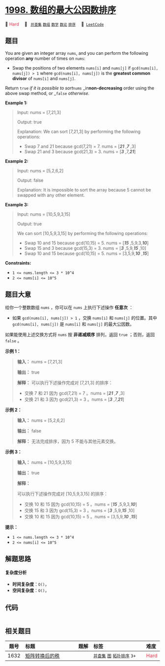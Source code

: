 # [1998. 数组的最大公因数排序](https://leetcode.com/problems/gcd-sort-of-an-array)

🔴 <font color=#ff334b>Hard</font>&emsp; 🔖&ensp; [`并查集`](/outline/tag/union-find.md) [`数组`](/outline/tag/array.md) [`数学`](/outline/tag/math.md) [`数论`](/outline/tag/number-theory.md) [`排序`](/outline/tag/sorting.md)&emsp; 🔗&ensp;[`LeetCode`](https://leetcode.com/problems/gcd-sort-of-an-array)

## 题目

You are given an integer array `nums`, and you can perform the following
operation **any** number of times on `nums`:

  * Swap the positions of two elements `nums[i]` and `nums[j]` if `gcd(nums[i], nums[j]) > 1` where `gcd(nums[i], nums[j])` is the **greatest common divisor** of `nums[i]` and `nums[j]`.

Return `true` _if it is possible to sort_`nums` _in**non-decreasing** order
using the above swap method, or _`false` _otherwise._



**Example 1:**

> Input: nums = [7,21,3]
> 
> Output: true
> 
> Explanation: We can sort [7,21,3] by performing the following operations:
> - Swap 7 and 21 because gcd(7,21) = 7. nums = [_**21**_ ,_**7**_ ,3]
> - Swap 21 and 3 because gcd(21,3) = 3. nums = [_**3**_ ,7,_**21**_]

**Example 2:**

> Input: nums = [5,2,6,2]
> 
> Output: false
> 
> Explanation: It is impossible to sort the array because 5 cannot be swapped with any other element.

**Example 3:**

> Input: nums = [10,5,9,3,15]
> 
> Output: true
> 
> We can sort [10,5,9,3,15] by performing the following operations:
> - Swap 10 and 15 because gcd(10,15) = 5. nums = [_**15**_ ,5,9,3,_**10**_]
> - Swap 15 and 3 because gcd(15,3) = 3. nums = [_**3**_ ,5,9,_**15**_ ,10]
> - Swap 10 and 15 because gcd(10,15) = 5. nums = [3,5,9,_**10**_ ,_**15**_]

**Constraints:**

  * `1 <= nums.length <= 3 * 10^4`
  * `2 <= nums[i] <= 10^5`


## 题目大意

给你一个整数数组 `nums` ，你可以在 `nums` 上执行下述操作 **任意次** ：

  * 如果 `gcd(nums[i], nums[j]) > 1` ，交换 `nums[i]` 和 `nums[j]` 的位置。其中 `gcd(nums[i], nums[j])` 是 `nums[i]` 和 `nums[j]` 的最大公因数。

如果能使用上述交换方式将 `nums` 按 **非递减顺序** 排列，返回 `true` ；否则，返回 `false` 。



**示例 1：**

> 
> 
> 
> 
> 
> **输入：** nums = [7,21,3]
> 
> **输出：** true
> 
> **解释：** 可以执行下述操作完成对 [7,21,3] 的排序：
> - 交换 7 和 21 因为 gcd(7,21) = 7 。nums = [_**21**_ ,_**7**_ ,3]
> - 交换 21 和 3 因为 gcd(21,3) = 3 。nums = [_**3**_ ,7,_**21**_]
> 
> 

**示例 2：**

> 
> 
> 
> 
> 
> **输入：** nums = [5,2,6,2]
> 
> **输出：** false
> 
> **解释：** 无法完成排序，因为 5 不能与其他元素交换。
> 
> 

**示例 3：**

> 
> 
> 
> 
> 
> **输入：** nums = [10,5,9,3,15]
> 
> **输出：** true
> 
> **解释：**
> 
> 可以执行下述操作完成对 [10,5,9,3,15] 的排序：
> - 交换 10 和 15 因为 gcd(10,15) = 5 。nums = [_**15**_ ,5,9,3,_**10**_]
> - 交换 15 和 3 因为 gcd(15,3) = 3 。nums = [_**3**_ ,5,9,_**15**_ ,10]
> - 交换 10 和 15 因为 gcd(10,15) = 5 。nums = [3,5,9,_**10**_ ,_**15**_]
> 
> 



**提示：**

  * `1 <= nums.length <= 3 * 10^4`
  * `2 <= nums[i] <= 10^5`


## 解题思路

#### 复杂度分析

- **时间复杂度**：`O()`，
- **空间复杂度**：`O()`，

## 代码

```javascript

```

## 相关题目

<!-- prettier-ignore -->
| 题号 | 标题 | 题解 | 标签 | 难度 |
| :------: | :------ | :------: | :------ | :------ |
| 1632 | [矩阵转换后的秩](https://leetcode.com/problems/rank-transform-of-a-matrix) |  |  [`并查集`](/outline/tag/union-find.md) [`图`](/outline/tag/graph.md) [`拓扑排序`](/outline/tag/topological-sort.md) `3+` | <font color=#ff334b>Hard</font> |

<style>
.blue {
    background-color: #096dd9;
    padding: 0.25rem 0.5rem;
    margin: 0;
    font-size: 0.85em;
    border-radius: 3px;
    color: white;
    font-weight: 500;
}
table th:first-of-type { width: 10%; }
table th:nth-of-type(2) { width: 35%; }
table th:nth-of-type(3) { width: 10%; }
table th:nth-of-type(4) { width: 35%; }
table th:nth-of-type(5) { width: 10%; }
</style>
